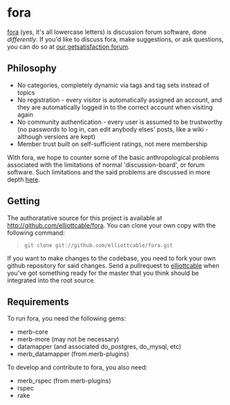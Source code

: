 fora
====

[fora][1] (yes, it's all lowercase letters) is discussion forum software,
done *differently*. If you'd like to discuss fora, make suggestions, or ask
questions, you can do so at [our getsatisfaction forum][2].

  [1]: <http://fora.yreality.net/> (fora homepage)
  [2]: <http://getsatisfaction.com/elliottcable/products/elliottcable_fora>

Philosophy
----------

* No categories, completely dynamic via tags and tag sets instead of topics
* No registration - every visitor is automatically assigned an account, and
they are automatically logged in to the correct account when visiting again
* No community authentication - every user is assumed to be trustworthy (no
passwords to log in, can edit anybody elses' posts, like a wiki - although
versions are kept)
* Member trust built on self-sufficient ratings, not mere membership

With fora, we hope to counter some of the basic anthropological problems
associated with the limitations of normal 'discussion-board', or forum
software. Such limitations and the said problems are discussed in more
depth [here][3].

  [3]: <http://wakaba.c3.cx/shii/shiichan> (Discussion and comparision
of forum software vs. 2ch-type software)

Getting
-------

The authoratative source for this project is available at
<http://github.com/elliottcable/fora>. You can clone your own copy with the
following command:

> `git clone git://github.com/elliottcable/fora.git`

If you want to make changes to the codebase, you need to fork your own github
repository for said changes. Send a pullrequest to [elliottcable][4]
when you've got something ready for the master that you think should be
integrated into the root source.

  [4]: <http://github.com/elliottcable> (elliottcable's github account)

Requirements
------------

To run fora, you need the following gems:

* merb-core
* merb-more (may not be necessary)
* datamapper (and associated do_postgres, do_mysql, etc)
* merb_datamapper (from merb-plugins)

To develop and contribute to fora, you also need:

* merb_rspec (from merb-plugins)
* rspec
* rake